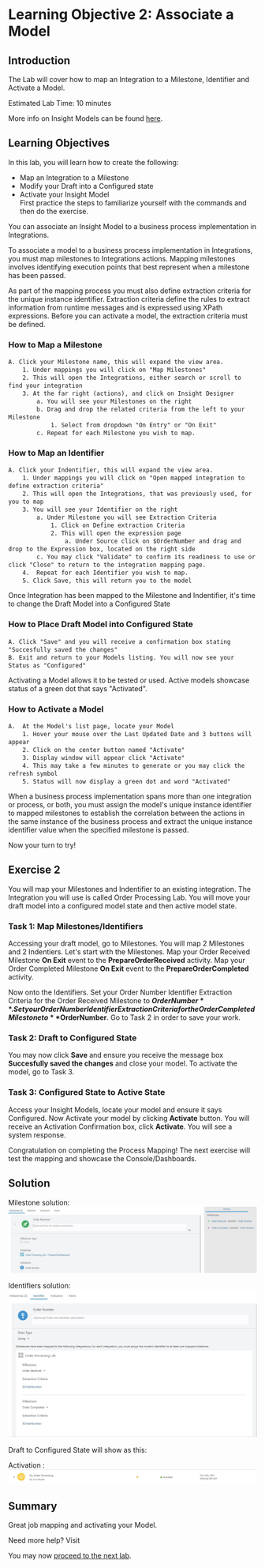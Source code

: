 # Learning Objective 2: Associate a Model 

## Introduction
The Lab will cover how to map an Integration to a Milestone, Identifier and Activate a Model.

Estimated Lab Time: 10 minutes

More info on Insight Models can be found [here](https://docs.oracle.com/en/cloud/paas/integration-cloud/user-int-insight-oci/work-models-integration-insight.html).

## Learning Objectives
In this lab, you will learn how to create the following:
- Map an Integration to a Milestone
- Modify your Draft into a Configured state
- Activate your Insight Model <br />
First practice the steps to familiarize yourself with the commands and then do the exercise.

You can associate an Insight Model to a business process implementation in Integrations.

To associate a model to a business process implementation in Integrations, you must map milestones to Integrations actions.  Mapping milestones involves identifying execution points that best represent when a milestone has been passed. 

As part of the mapping process you must also define extraction criteria for the unique instance identifier. Extraction criteria define the rules to extract information from runtime messages and is expressed using XPath expressions. Before you can activate a model, the extraction criteria must be defined. 
### How to Map a Milestone
    A. Click your Milestone name, this will expand the view area.   
        1. Under mappings you will click on "Map Milestones" 
        2. This will open the Integrations, either search or scroll to find your integration
        3. At the far right (actions), and click on Insight Designer
            a. You will see your Milestones on the right
            b. Drag and drop the related criteria from the left to your Milestone
                1. Select from dropdown "On Entry" or "On Exit"
            c. Repeat for each Milestone you wish to map.
### How to Map an Identifier
    A. Click your Indentifier, this will expand the view area.   
        1. Under mappings you will click on "Open mapped integration to define extraction criteria" 
        2. This will open the Integrations, that was previously used, for you to map 
        3. You will see your Identifier on the right
            a. Under Milestone you will see Extraction Criteria
                1. Click on Define extraction Criteria
                2. This will open the expression page
                    a. Under Source click on $OrderNumber and drag and drop to the Expression box, located on the right side 
            c. You may click "Validate" to confirm its readiness to use or click "Close" to return to the integration mapping page.
        4.  Repeat for each Identifier you wish to map.
        5. Click Save, this will return you to the model
        
Once Integration has been mapped to the Milestone and Indentifier, it's time to change the Draft Model into a Configured State <br />
### How to Place Draft Model into Configured State

    A. Click "Save" and you will receive a confirmation box stating "Succesfully saved the changes"
    B. Exit and return to your Models listing. You will now see your Status as "Configured"

Activating a Model allows it to be tested or used. Active models showcase status of a green dot that says "Activated". <br />
### How to Activate a Model

    A.  At the Model's list page, locate your Model
        1. Hover your mouse over the Last Updated Date and 3 buttons will appear
        2. Click on the center button named "Activate"
        3. Display window will appear click "Activate"
        4. This may take a few minutes to generate or you may click the refresh symbol
        5. Status will now display a green dot and word "Activated"

When a business process implementation spans more than one integration or process, or both, you must assign the model's unique instance identifier to mapped milestones to establish the correlation between the actions in the same instance of the business process and extract the unique instance identifier value when the specified milestone is passed. <br />

Now your turn to try!

## Exercise 2
 You will map your Milestones and Indentifier to an existing integration. The Integration you will use is called Order Processing Lab. You will move your draft model into a configured model state and then active model state. 

### Task 1: Map Milestones/Identifiers
Accessing your draft model, go to Milestones. You will map 2 Milestones and 2 Indentiers.
Let's start with the Milestones. Map your Order Received Milestone **On Exit** event to the **PrepareOrderReceived** activity. Map your Order Completed Milestone **On Exit** event to the **PrepareOrderCompleted** activity. 

Now onto the Identifiers. Set your Order Number Identifier Extraction Criteria for the Order Received Milestone to **$OrderNumber**.
Set your Order Number Identifier Extraction Criteria for the Order Completed Milestone to **$OrderNumber**. Go to Task 2 in order to save your work.
     
### Task 2: Draft to Configured State
You may now click **Save** and ensure you receive the message box **Succesfully saved the changes** and close your model. To activate the model, go to Task 3.
    
### Task 3: Configured State to Active State
Access your Insight Models, locate your model and ensure it says Configured. Now Activate your model by clicking **Activate** button. You will receive an Activation Confirmation box, click **Activate**. You will see a system response. 

Congratulation on completing the Process Mapping! The next exercise will test the mapping and showcase the Console/Dashboards. 

## Solution
Milestone solution:
![milestonesolution1](./images/milestonesolution1.jpg " ")

Identifiers solution:
![identifiersolution1](./images/identifiersolution1.jpg " ")

Draft to Configured State will show as this:

Activation :
![activate](./images/activate.jpg " ")

## Summary
Great job mapping and activating your Model.<br />

Need more help? Visit

You may now [proceed to the next lab](#next).
